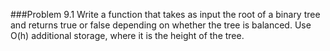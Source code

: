 ###Problem 9.1
Write a function that takes as input the root of a binary tree and returns true or false depending on whether the tree is balanced. Use O(h) additional storage, where it is the height of the tree.